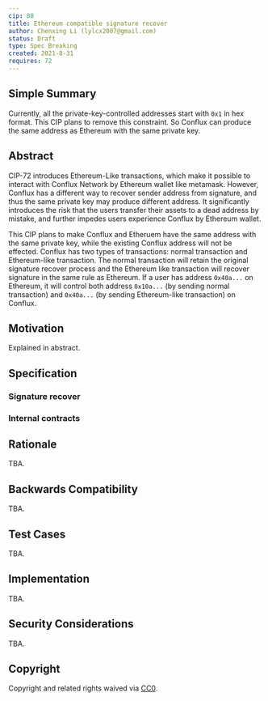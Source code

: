```yaml
---
cip: 80
title: Ethereum compatible signature recover
author: Chenxing Li (lylcx2007@gmail.com)
status: Draft
type: Spec Breaking
created: 2021-8-31
requires: 72
---
```


<!--You can leave these HTML comments in your merged CIP and delete the visible duplicate text guides, they will not appear and may be helpful to refer to if you edit it again. This is the suggested template for new CIPs. Note that a CIP number will be assigned by an editor. When opening a pull request to submit your CIP, please use an abbreviated title in the filename, `CIP-draft_title_abbrev.md`. The title should be 44 characters or less.-->

## Simple Summary
<!--"If you can't explain it simply, you don't understand it well enough." Provide a simplified and layman-accessible explanation of the CIP.-->
Currently, all the private-key-controlled addresses start with `0x1` in hex format. This CIP plans to remove this constraint. So Conflux can produce the same address as Ethereum with the same private key. 

## Abstract

CIP-72 introduces Ethereum-Like transactions, which make it possible to interact with Conflux Network by Ethereum wallet like metamask. However, Conflux has a different way to recover sender address from signature, and thus the same private key may produce different address. It significantly introduces the risk that the users transfer their assets to a dead address by mistake, and further impedes users experience Conflux by Ethereum wallet.

This CIP plans to make Conflux and Etheruem have the same address with the same private key, while the existing Conflux address will not be effected. Conflux has two types of transactions: normal transaction and Ethereum-like transaction. The normal transaction will retain the original signature recover process and the Ethereum like transaction will recover signature in the same rule as Ethereum. If a user has address `0x40a...` on Ethereum, it will control both address `0x10a...` (by sending normal transaction) and `0x40a...` (by sending Ethereum-like transaction) on Conflux. 


## Motivation

Explained in abstract.

## Specification

### Signature recover

### Internal contracts

## Rationale

TBA.

## Backwards Compatibility

TBA.

## Test Cases

TBA.

## Implementation

TBA. 

## Security Considerations

TBA.

## Copyright
Copyright and related rights waived via [CC0](https://creativecommons.org/publicdomain/zero/1.0/).

